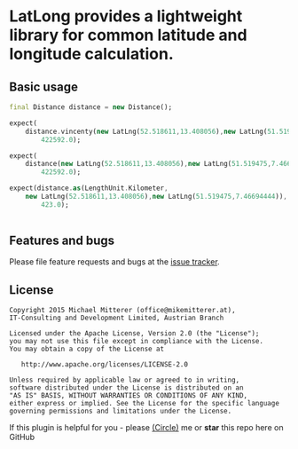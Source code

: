 # LatLong provides a lightweight library for common latitude and longitude calculation.

## Basic usage
```dart
final Distance distance = new Distance();

expect(
    distance.vincenty(new LatLng(52.518611,13.408056),new LatLng(51.519475,7.46694444)),
        422592.0);

expect(
    distance(new LatLng(52.518611,13.408056),new LatLng(51.519475,7.46694444)),
        422592.0);

expect(distance.as(LengthUnit.Kilometer,
    new LatLng(52.518611,13.408056),new LatLng(51.519475,7.46694444)),
        423.0);
                    
```
## Features and bugs
Please file feature requests and bugs at the [issue tracker](https://github.com/MikeMitterer/dart-latlong/issues).

## License

    Copyright 2015 Michael Mitterer (office@mikemitterer.at),
    IT-Consulting and Development Limited, Austrian Branch

    Licensed under the Apache License, Version 2.0 (the "License");
    you may not use this file except in compliance with the License.
    You may obtain a copy of the License at

       http://www.apache.org/licenses/LICENSE-2.0

    Unless required by applicable law or agreed to in writing,
    software distributed under the License is distributed on an
    "AS IS" BASIS, WITHOUT WARRANTIES OR CONDITIONS OF ANY KIND,
    either express or implied. See the License for the specific language
    governing permissions and limitations under the License.


If this plugin is helpful for you - please [(Circle)](http://gplus.mikemitterer.at/) me
or **star** this repo here on GitHub
